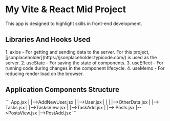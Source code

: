 My Vite & React Mid Project 
=====

This app is designed to highlight skills in front-end development.

<h2>Libraries And Hooks Used </h2>
1. axios - For getting and sending data to the server. For this project, [jsonplaceholder](https://jsonplaceholder.typicode.com/) is used as the server.
2. useState - For saving the state of components.
3. useEffect - For running code during changes in the component lifecycle.
4. useMemo - For reducing render load on the browser.

<h2>Application Components Structure </h2>
```
App.jsx
  |
  |-->AddNewUser.jsx
  |
  |-->User.jsx
  |      |
  |      |-->OtherData.jsx
  |
  |--> Tasks.jsx
  |      |-->TasksView.jsx
  |      |-->TaskAdd.jsx
  |
  |--> Posts.jsx
         |-->PostsView.jsx
         |-->PostAdd.jsx
```
